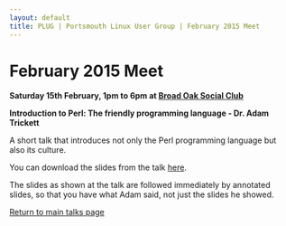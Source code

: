 ```yaml
---
layout: default
title: PLUG | Portsmouth Linux User Group | February 2015 Meet
---
```

<div>
	<h1>February 2015 Meet</h1>
	<p><b>Saturday 15th February, 1pm to 6pm at <a href="../venue.html">Broad Oak Social Club</a></b></p>
	<p><b class="blue">Introduction to Perl: The friendly programming language</b><b> - Dr. Adam Trickett</b></p>
	<p>A short talk that introduces not only the Perl programming language but also its culture. </p>
	<p>You can download the slides from the talk <a href="201502.pdf">here</a>.</p>
	<p>The slides as shown at the talk are followed immediately by annotated slides, so that you have what Adam said, not just the
	slides he showed.</p>
	<p class="right"><a href="/talks/">Return to main talks page</a></p>
</div>
